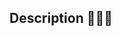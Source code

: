 <!-- 
Thanks for creating this pull request 🤗

Please make sure that the pull request is limited to one type (docs, feature, etc.) and keep it as small as possible. You can open multiple prs instead of opening a huge one.
-->


## Description 💁🏻‍♂️

<!-- Add a brief description of the pr -->